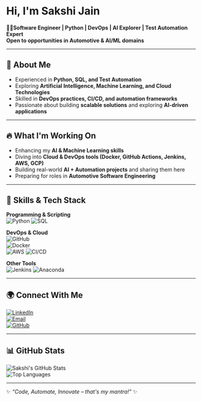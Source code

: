 # Hi, I'm Sakshi Jain

 👩‍💻**Software Engineer | Python | DevOps | AI Explorer | Test Automation Expert**  
    **Open to opportunities in Automotive & AI/ML domains**

---

## 🌟 About Me

- Experienced in **Python, SQL, and Test Automation**  
- Exploring **Artificial Intelligence, Machine Learning, and Cloud Technologies**  
- Skilled in **DevOps practices, CI/CD, and automation frameworks**  
- Passionate about building **scalable solutions** and exploring **AI-driven applications**  

---

## 🔥 What I'm Working On  

- Enhancing my **AI & Machine Learning skills**  
- Diving into **Cloud & DevOps tools (Docker, GitHub Actions, Jenkins, AWS, GCP)**  
- Building real-world **AI + Automation projects** and sharing them here  
- Preparing for roles in **Automotive Software Engineering**  

---

## 🎯 Skills & Tech Stack  

**Programming & Scripting**  
![Python](https://img.shields.io/badge/-Python-3776AB?style=for-the-badge&logo=python&logoColor=white)
![SQL](https://img.shields.io/badge/-SQL-4479A1?style=for-the-badge&logo=mysql&logoColor=white)  

**DevOps & Cloud**  
![GitHub](https://img.shields.io/badge/-GitHub-181717?style=for-the-badge&logo=github&logoColor=white)  
![Docker](https://img.shields.io/badge/-Docker-2496ED?style=for-the-badge&logo=docker&logoColor=white)  
![AWS](https://img.shields.io/badge/-AWS-232F3E?style=for-the-badge&logo=amazon-aws&logoColor=white)
![CI/CD](https://img.shields.io/badge/-CI/CD-2088FF?style=for-the-badge&logo=githubactions&logoColor=white)  

**Other Tools**  
![Jenkins](https://img.shields.io/badge/-Jenkins-D24939?style=for-the-badge&logo=jenkins&logoColor=white)
![Anaconda](https://img.shields.io/badge/-Anaconda-44A833?style=for-the-badge&logo=anaconda&logoColor=white)  

---

## 🌍 Connect With Me  

[![LinkedIn](https://img.shields.io/badge/-LinkedIn-0A66C2?style=for-the-badge&logo=linkedin&logoColor=white)](https://www.linkedin.com/in/sjain04/)  
[![Email](https://img.shields.io/badge/-Email-D14836?style=for-the-badge&logo=gmail&logoColor=white)](mailto:sjain040395@gmail.com)  
[![GitHub](https://img.shields.io/badge/-GitHub-181717?style=for-the-badge&logo=github&logoColor=white)](https://github.com/sjain2580)  

---

## 📊 GitHub Stats  

![Sakshi's GitHub Stats](https://github-readme-stats.vercel.app/api?username=sjain2580&show_icons=true&theme=radical)  
![Top Languages](https://github-readme-stats.vercel.app/api/top-langs/?username=sjain2580&layout=compact&theme=radical)  

---

✨ *“Code, Automate, Innovate – that's my mantra!”* ✨  
